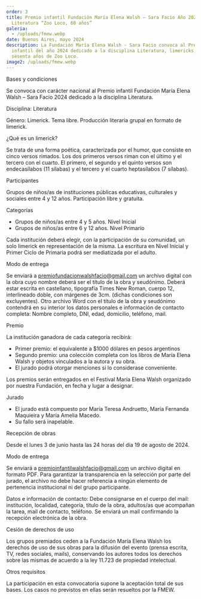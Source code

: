 ```yaml
---
order: 3
title: Premio infantil Fundación María Elena Walsh – Sara Facio Año 2024 –
  Literatura “Zoo Loco, 60 años”
galeria:
  - /uploads/fmew.webp
date: Buenos Aires, mayo 2024
description: La Fundación María Elena Walsh - Sara Facio convoca al Premio
  infantil del año 2024 dedicado a la disciplina Literatura, limericks, por los
  sesenta años de Zoo Loco.
image2: /uploads/fmew.webp
---
```




Bases y condiciones

Se convoca con carácter nacional al Premio infantil Fundación María Elena Walsh – Sara Facio 2024 dedicado a la disciplina Literatura.

Disciplina: Literatura

Género: Limerick.
Tema libre.
Producción literaria grupal en formato de limerick.

¿Qué es un limerick?

Se trata de una forma poética, caracterizada por el humor, que consiste en cinco versos rimados. Los dos primeros versos riman con el último y el tercero con el cuarto. El primero, el segundo y el quinto versos son endecasílabos (11 sílabas) y el tercero y el cuarto heptasílabos (7 sílabas).

Participantes

Grupos de niños/as de instituciones públicas educativas, culturales y sociales entre 4 y 12 años.
Participación libre y gratuita.

Categorías

* Grupos de niños/as entre 4 y 5 años. Nivel Inicial
* Grupos de niños/as entre 6 y 12 años. Nivel Primario

Cada institución deberá elegir, con la participación de su comunidad, un solo limerick en representación de la misma.
La escritura en Nivel Inicial y Primer Ciclo de Primaria podrá ser mediatizada por el adulto.

Modo de entrega

Se enviará a premiofundacionwalshfacio@gmail.com un archivo digital con la obra cuyo nombre deberá ser el título de la obra y seudónimo.
Deberá estar escrita en castellano, tipografía Times New Roman, cuerpo 12, interlineado doble, con márgenes de 3cm. (dichas condiciones son excluyentes).
Otro archivo Word con el título de la obra y seudónimo contendrá en su interior los datos personales e información de contacto completa: Nombre completo, DNI, edad, domicilio, teléfono, mail.

Premio

La institución ganadora de cada categoría recibirá:

* Primer premio: el equivalente a $1000 dólares en pesos argentinos
* Segundo premio: una colección completa con los libros de María Elena Walsh y objetos vinculados a la autora y su obra.
* El jurado podrá otorgar menciones si lo considerase conveniente.

Los premios serán entregados en el Festival María Elena Walsh organizado por nuestra Fundación, en fecha y lugar a designar.

Jurado

* El jurado está compuesto por María Teresa Andruetto, María Fernanda Maquieira y María Amelia Macedo.
* Su fallo será inapelable.

Recepción de obras

Desde el lunes 3 de junio hasta las 24 horas del día 19 de agosto de 2024.

Modo de entrega

Se enviará a [premioinfantilwalshfacio@gmail.com](mailto:premioinfantilwalshfacio@gmail.com) un archivo digital en formato PDF. Para garantizar la transparencia en la selección por parte del jurado, el archivo no debe hacer referencia a ningún elemento de pertenencia institucional ni del grupo participante.

Datos e información de contacto: Debe consignarse en el cuerpo del mail: institución, localidad, categoría, título de la obra, adultos/as que acompañan la tarea, mail de contacto, teléfono. Se enviará un mail confirmando la recepción electrónica de la obra.

Cesión de derechos de uso

Los grupos premiados ceden a la Fundación María Elena Walsh los derechos de uso de sus obras para la difusión del evento (prensa escrita, TV, redes sociales, mails), conservando los autores todos los derechos sobre las mismas de acuerdo a la ley 11.723 de propiedad intelectual.

Otros requisitos

La participación en esta convocatoria supone la aceptación total de sus bases. Los casos no previstos en ellas serán resueltos por la FMEW.
